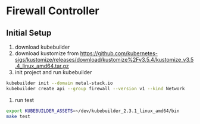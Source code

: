 # Firewall Controller


## Initial Setup

1. download kubebuilder
1. download kustomize from https://github.com/kubernetes-sigs/kustomize/releases/download/kustomize%2Fv3.5.4/kustomize_v3.5.4_linux_amd64.tar.gz
1. init project and run kubebuilder

```bash
kubebuilder init --domain metal-stack.io
kubebuilder create api --group firewall --version v1 --kind Network
```

1. run test

```bash
export KUBEBUILDER_ASSETS=~/dev/kubebuilder_2.3.1_linux_amd64/bin
make test
```
